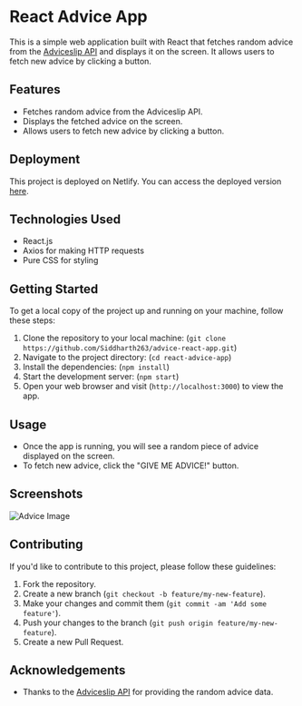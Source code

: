 # React Advice App

This is a simple web application built with React that fetches random advice from the [Adviceslip API](https://api.adviceslip.com/) and displays it on the screen. It allows users to fetch new advice by clicking a button.

## Features

- Fetches random advice from the Adviceslip API.
- Displays the fetched advice on the screen.
- Allows users to fetch new advice by clicking a button.

## Deployment

This project is deployed on Netlify. You can access the deployed version [here](https://tiny-strudel-6a55b2.netlify.app).

## Technologies Used

- React.js
- Axios for making HTTP requests
- Pure CSS for styling

## Getting Started

To get a local copy of the project up and running on your machine, follow these steps:

1. Clone the repository to your local machine: (`git clone https://github.com/Siddharth263/advice-react-app.git`)
2. Navigate to the project directory: (`cd react-advice-app`)
3. Install the dependencies: (`npm install`)
4. Start the development server: (`npm start`)
5. Open your web browser and visit (`http://localhost:3000`) to view the app.

## Usage

- Once the app is running, you will see a random piece of advice displayed on the screen.
- To fetch new advice, click the "GIVE ME ADVICE!" button.

## Screenshots

![Advice Image](src/images/advice.png)

## Contributing

If you'd like to contribute to this project, please follow these guidelines:

1. Fork the repository.
2. Create a new branch (`git checkout -b feature/my-new-feature`).
3. Make your changes and commit them (`git commit -am 'Add some feature'`).
4. Push your changes to the branch (`git push origin feature/my-new-feature`).
5. Create a new Pull Request.

## Acknowledgements

- Thanks to the [Adviceslip API](https://api.adviceslip.com/) for providing the random advice data.
